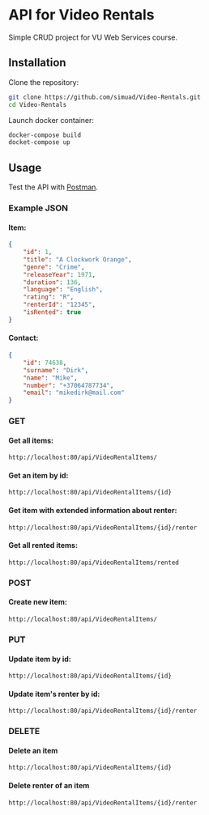 ﻿# API for Video Rentals
Simple CRUD project for VU Web Services course.
## Installation
Clone the repository:
```bash
git clone https://github.com/simuad/Video-Rentals.git
cd Video-Rentals
```
Launch docker container:
```bash
docker-compose build
docket-compose up
```
## Usage
Test the API with [Postman](https://www.postman.com/).

### Example JSON
#### Item:

```JSON
{
    "id": 1,
    "title": "A Clockwork Orange",
    "genre": "Crime",
    "releaseYear": 1971,
    "duration": 136,
    "language": "English",
    "rating": "R",
    "renterId": "12345",
    "isRented": true
}
```
#### Contact:

```JSON
{
    "id": 74638,
    "surname": "Dirk",
    "name": "Mike",
    "number": "+37064787734",
    "email": "mikedirk@mail.com"
}
```

### GET
#### Get all items:
```
http://localhost:80/api/VideoRentalItems/
```
#### Get an item by id:
```
http://localhost:80/api/VideoRentalItems/{id}
```
#### Get item with extended information about renter:
```
http://localhost:80/api/VideoRentalItems/{id}/renter
```
#### Get all rented items:
```
http://localhost:80/api/VideoRentalItems/rented
```
### POST
#### Create new item:
```
http://localhost:80/api/VideoRentalItems/
```
### PUT
#### Update item by id:
```
http://localhost:80/api/VideoRentalItems/{id}
```
#### Update item's renter by id:
```
http://localhost:80/api/VideoRentalItems/{id}/renter
```
### DELETE
#### Delete an item
```
http://localhost:80/api/VideoRentalItems/{id}
```
#### Delete renter of an item
```
http://localhost:80/api/VideoRentalItems/{id}/renter
```